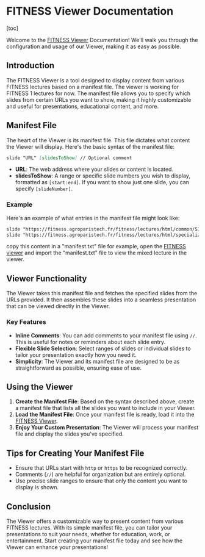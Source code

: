 # FITNESS Viewer Documentation

[toc]

Welcome to the [FITNESS Viewer](https://fitness.agroparistech.fr/fitness2/lectures/viewer/index.html) Documentation! We'll walk you through the configuration and usage of our Viewer, making it as easy as possible.

## Introduction

The FITNESS Viewer is a tool designed to display content from various FITNESS lectures based on a manifest file.  The viewer is working for FITNESS 1 lectures for now. The manifest file allows you to specify which slides from certain URLs you want to show, making it highly customizable and useful for presentations, educational content, and more.

## Manifest File

The heart of the Viewer is its manifest file. This file dictates what content the Viewer will display. Here's the basic syntax of the manifest file:

```markdown
slide "URL" [slidesToShow] // Optional comment
```

- **URL**: The web address where your slides or content is located.
- **slidesToShow**: A range or specific slide numbers you wish to display, formatted as `[start:end]`. If you want to show just one slide, you can specify `[slideNumber]`.

### Example

Here's an example of what entries in the manifest file might look like:

```markdown
slide "https://fitness.agroparistech.fr/fitness/lectures/html/common/S1/U1.2/part5.html" [7:12] // Lecture 1 slides 7 to 12
slide "https://fitness.agroparistech.fr/fitness/lectures/html/specialized/S1/U1.1/part1.html" [7:17]  // Lecture 2 slides 7 to 17
```

copy this content in a "manifest.txt" file for example, open the [FITNESS viewer](https://fitness.agroparistech.fr/fitness2/lectures/viewer/index.html) and import the "manifest.txt" file to view the mixed lecture in the viewer.

## Viewer Functionality

The Viewer takes this manifest file and fetches the specified slides from the URLs provided. It then assembles these slides into a seamless presentation that can be viewed directly in the Viewer.

### Key Features

- **Inline Comments**: You can add comments to your manifest file using `//`. This is useful for notes or reminders about each slide entry.
- **Flexible Slide Selection**: Select ranges of slides or individual slides to tailor your presentation exactly how you need it.
- **Simplicity**: The Viewer and its manifest file are designed to be as straightforward as possible, ensuring ease of use.

## Using the Viewer

1. **Create the Manifest File**: Based on the syntax described above, create a manifest file that lists all the slides you want to include in your Viewer.
2. **Load the Manifest File**: Once your manifest file is ready, load it into the [FITNESS Viewer](https://fitness.agroparistech.fr/fitness2/lectures/viewer/index.html).
3. **Enjoy Your Custom Presentation**: The Viewer will process your manifest file and display the slides you've specified.

## Tips for Creating Your Manifest File

- Ensure that URLs start with `http` or `https` to be recognized correctly.
- Comments (`//`) are helpful for organization but are entirely optional.
- Use precise slide ranges to ensure that only the content you want to display is shown.

## Conclusion

The Viewer offers a customizable way to present content from various FITNESS lectures. With its simple manifest file, you can tailor your presentations to suit your needs, whether for education, work, or entertainment. Start creating your manifest file today and see how the Viewer can enhance your presentations!
